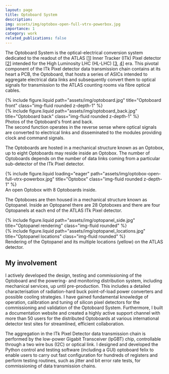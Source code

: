 ```yaml
---
layout: page
title: Optoboard System
description: 
img: assets/img/optobox-open-full-vtrx-powerbox.jpg
importance: 1
category: work
related_publications: false
---
```


The Optoboard System is the optical-electrical conversion system dedicated to the readout of the ATLAS [[1](https://doi.org/10.1088/1748-0221/3/08/S08003)] Inner Tracker (ITk) Pixel detector [[2](https://cds.cern.ch/record/2285585)] intended for the High Luminosity LHC (HL-LHC) [[3](https://e-publishing.cern.ch/index.php/CYRM/issue/view/127), [4](https://www.worldscientific.com/doi/abs/10.1142/9581)] era.
This pivotal component of the ITk Pixel detector data transmission chain contains at its heart a PCB, the Optoboard, that hosts a series of ASICs intended to aggregate electrical data links and subsequently convert them to optical signals for transmission to the ATLAS counting rooms via fibre optical cables.
<div class="row justify-content-sm-center">
    <div class="col-sm mt-3 mt-md-0">
        {% include figure.liquid path="assets/img/optoboard.jpg" title="Optoboard front" class="img-fluid rounded z-depth-1" %}
    </div>
    <div class="col-sm mt-3 mt-md-0">
        {% include figure.liquid path="assets/img/optoboard_back.jpg" title="Optoboard back" class="img-fluid rounded z-depth-1" %}
    </div>
</div>
<div class="caption">
    Photos of the Optoboard's front and back.
</div>
The second function operates in the reverse sense where optical signals are converted to electrical links and disseminated to the modules providing clock and command signals.

The Optoboards are hosted in a mechanical structure known as an Optobox, up to eight Optoboards may reside inside an Optobox.
The number of Optoboards depends on the number of data links coming from a particular sub-detector of the ITk Pixel detector.

<div class="row justify-content-sm-center">
    <div class="col-sm-9 mt-3 mt-md-0">
        {% include figure.liquid loading="eager" path="assets/img/optobox-open-full-vtrx-powerbox.jpg" title="Optobox" class="img-fluid rounded z-depth-1" %}
    </div>
</div>
<div class="caption">
    An open Optobox with 8 Optoboards inside.
</div>

The Optoboxes are then housed in a mechanical structure known as Optopanel.
Inside an Optopanel there are 28 Optoboxes and there are four Optopanels at each end of the ATLAS ITk Pixel detector.

<div class="row justify-content-sm-center">
    <div class="col-sm-7 mt-3 mt-md-0">
        {% include figure.liquid path="assets/img/optopanel_side.jpg" title="Optopanel rendering" class="img-fluid rounded" %}
    </div>
    <div class="col-sm-5 mt-3 mt-md-0">
        {% include figure.liquid path="assets/img/optopanel_locations.jpg" title="Optopanel locations" class="img-fluid rounded" %}
    </div>
</div>
<div class="caption">
    Rendering of the Optopanel and its multiple locations (yellow) on the ATLAS detector.
</div>

## My involvement

I actively developed the design, testing and commissioning of the Optoboard and the powering- and monitoring distribution system, including mechanical services, up until pre-production.
This includes a detailed characterisation of radiation-hard buck point-of-load power
converters and possible cooling strategies.
I have gained fundamental knowledge of operation, calibration and tuning of silicon pixel detectors for the commissioning and validation of the Optoboard System.
Furthermore, I built a documentation website and created a highly active support channel with more
than 50 users for the distributed Optoboards at various international detector test sites for streamlined,
efficient collaboration.

The aggregation in the ITk Pixel Detector data transmission chain is performed by the low-power Gigabit
Transceiver (lpGBT) chip, controllable through a two wire bus (I2C) or optical link.
I designed and developed the Python control and testing software (including a GUI) optoboard felix to enable users
to carry out fast configuration for hundreds of registers and perform testing routines, such as jitter and bit error rate
tests, for commissioning of data transmission chains.